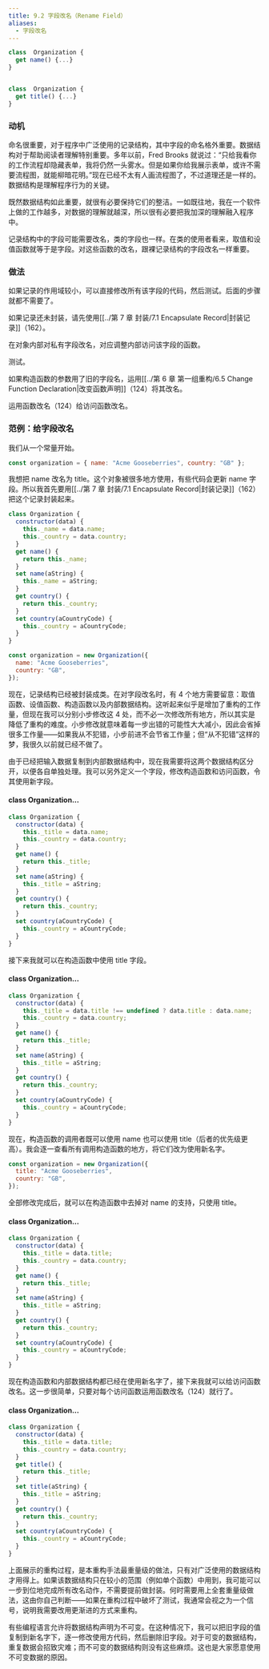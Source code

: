```yaml
---
title: 9.2 字段改名（Rename Field）
aliases:
  - 字段改名
---
```


```js
class  Organization {
  get name() {...}
}


class  Organization {
  get title() {...}
}
```

### 动机

命名很重要，对于程序中广泛使用的记录结构，其中字段的命名格外重要。数据结构对于帮助阅读者理解特别重要。多年以前，Fred Brooks 就说过：“只给我看你的工作流程却隐藏表单，我将仍然一头雾水。但是如果你给我展示表单，或许不需要流程图，就能柳暗花明。”现在已经不太有人画流程图了，不过道理还是一样的。数据结构是理解程序行为的关键。

既然数据结构如此重要，就很有必要保持它们的整洁。一如既往地，我在一个软件上做的工作越多，对数据的理解就越深，所以很有必要把我加深的理解融入程序中。

记录结构中的字段可能需要改名，类的字段也一样。在类的使用者看来，取值和设值函数就等于是字段。对这些函数的改名，跟裸记录结构的字段改名一样重要。

### 做法

如果记录的作用域较小，可以直接修改所有该字段的代码，然后测试。后面的步骤就都不需要了。

如果记录还未封装，请先使用[[../第 7 章 封装/7.1 Encapsulate Record|封装记录]]（162）。

在对象内部对私有字段改名，对应调整内部访问该字段的函数。

测试。

如果构造函数的参数用了旧的字段名，运用[[../第 6 章 第一组重构/6.5 Change Function Declaration|改变函数声明]]（124）将其改名。

运用函数改名（124）给访问函数改名。

### 范例：给字段改名

我们从一个常量开始。

```js
const organization = { name: "Acme Gooseberries", country: "GB" };
```

我想把 name 改名为 title。这个对象被很多地方使用，有些代码会更新 name 字段。所以我首先要用[[../第 7 章 封装/7.1 Encapsulate Record|封装记录]]（162）把这个记录封装起来。

```js
class Organization {
  constructor(data) {
    this._name = data.name;
    this._country = data.country;
  }
  get name() {
    return this._name;
  }
  set name(aString) {
    this._name = aString;
  }
  get country() {
    return this._country;
  }
  set country(aCountryCode) {
    this._country = aCountryCode;
  }
}

const organization = new Organization({
  name: "Acme Gooseberries",
  country: "GB",
});
```

现在，记录结构已经被封装成类。在对字段改名时，有 4 个地方需要留意：取值函数、设值函数、构造函数以及内部数据结构。这听起来似乎是增加了重构的工作量，但现在我可以分别小步修改这 4 处，而不必一次修改所有地方，所以其实是降低了重构的难度。小步修改就意味着每一步出错的可能性大大减小，因此会省掉很多工作量——如果我从不犯错，小步前进不会节省工作量；但“从不犯错”这样的梦，我很久以前就已经不做了。

由于已经把输入数据复制到内部数据结构中，现在我需要将这两个数据结构区分开，以便各自单独处理。我可以另外定义一个字段，修改构造函数和访问函数，令其使用新字段。

#### class Organization...

```js
class Organization {
  constructor(data) {
    this._title = data.name;
    this._country = data.country;
  }
  get name() {
    return this._title;
  }
  set name(aString) {
    this._title = aString;
  }
  get country() {
    return this._country;
  }
  set country(aCountryCode) {
    this._country = aCountryCode;
  }
}
```

接下来我就可以在构造函数中使用 title 字段。

#### class Organization...

```js
class Organization {
  constructor(data) {
    this._title = data.title !== undefined ? data.title : data.name;
    this._country = data.country;
  }
  get name() {
    return this._title;
  }
  set name(aString) {
    this._title = aString;
  }
  get country() {
    return this._country;
  }
  set country(aCountryCode) {
    this._country = aCountryCode;
  }
}
```

现在，构造函数的调用者既可以使用 name 也可以使用 title（后者的优先级更高）。我会逐一查看所有调用构造函数的地方，将它们改为使用新名字。

```js
const organization = new Organization({
  title: "Acme Gooseberries",
  country: "GB",
});
```

全部修改完成后，就可以在构造函数中去掉对 name 的支持，只使用 title。

#### class Organization...

```js
class Organization {
  constructor(data) {
    this._title = data.title;
    this._country = data.country;
  }
  get name() {
    return this._title;
  }
  set name(aString) {
    this._title = aString;
  }
  get country() {
    return this._country;
  }
  set country(aCountryCode) {
    this._country = aCountryCode;
  }
}
```

现在构造函数和内部数据结构都已经在使用新名字了，接下来我就可以给访问函数改名。这一步很简单，只要对每个访问函数运用函数改名（124）就行了。

#### class Organization...

```js
class Organization {
  constructor(data) {
    this._title = data.title;
    this._country = data.country;
  }
  get title() {
    return this._title;
  }
  set title(aString) {
    this._title = aString;
  }
  get country() {
    return this._country;
  }
  set country(aCountryCode) {
    this._country = aCountryCode;
  }
}
```

上面展示的重构过程，是本重构手法最重量级的做法，只有对广泛使用的数据结构才用得上。如果该数据结构只在较小的范围（例如单个函数）中用到，我可能可以一步到位地完成所有改名动作，不需要提前做封装。何时需要用上全套重量级做法，这由你自己判断——如果在重构过程中破坏了测试，我通常会视之为一个信号，说明我需要改用更渐进的方式来重构。

有些编程语言允许将数据结构声明为不可变。在这种情况下，我可以把旧字段的值复制到新名字下，逐一修改使用方代码，然后删除旧字段。对于可变的数据结构，重复数据会招致灾难；而不可变的数据结构则没有这些麻烦。这也是大家愿意使用不可变数据的原因。